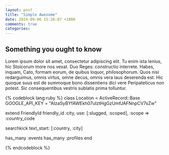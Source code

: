 ```yaml
---
layout: post
title: "Simple Awesome"
date: 2014-09-06 15:26:07 +1000
comments: true
categories: 
---
```


## Something you ought to know
Lorem ipsum dolor sit amet, consectetur adipiscing elit. Tu enim ista lenius, hic Stoicorum more nos vexat. Duo Reges: constructio interrete. Habes, inquam, Cato, formam eorum, de quibus loquor, philosophorum. Quos nisi redarguimus, omnis virtus, omne decus, omnis vera laus deserenda est. Hic quoque suus est de summoque bono dissentiens dici vere Peripateticus non potest. Sic consequentibus vestris sublatis prima tolluntur.

{% codeblock lang:ruby %}
class Location < ActiveRecord::Base
  GOOGLE_API_KEY = "AIzaSyBYfAWEkh07uIztHgGzUmfJAFNnpCV7sZw"

  extend FriendlyId
  friendly_id :city, use: [:slugged, :scoped], :scope => :country_code

  searchkick text_start: [:country, :city]

  has_many :events
  has_many :profiles
end

{% endcodeblock %}
